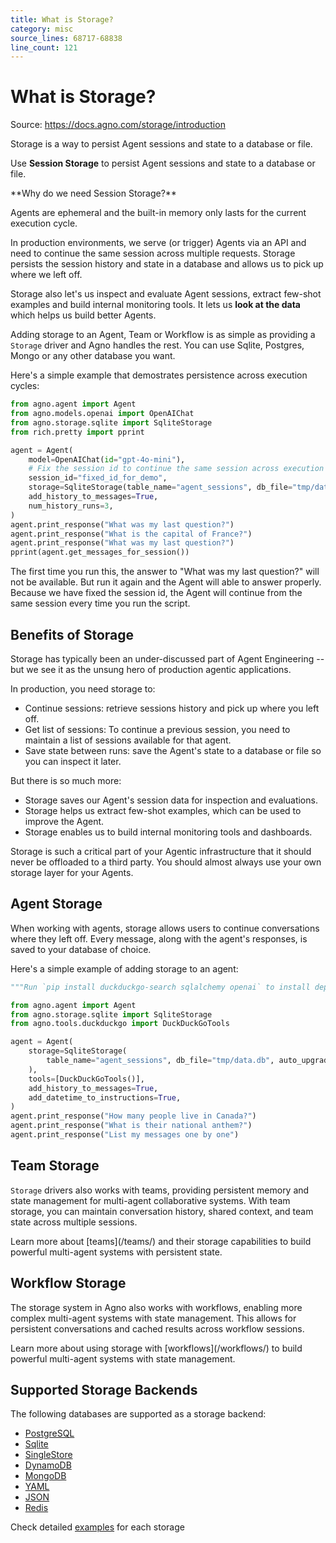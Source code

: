 ```yaml
---
title: What is Storage?
category: misc
source_lines: 68717-68838
line_count: 121
---
```


# What is Storage?
Source: https://docs.agno.com/storage/introduction

Storage is a way to persist Agent sessions and state to a database or file.

Use **Session Storage** to persist Agent sessions and state to a database or file.

<Tip>
  **Why do we need Session Storage?**

  Agents are ephemeral and the built-in memory only lasts for the current execution cycle.

  In production environments, we serve (or trigger) Agents via an API and need to continue the same session across multiple requests. Storage persists the session history and state in a database and allows us to pick up where we left off.

  Storage also let's us inspect and evaluate Agent sessions, extract few-shot examples and build internal monitoring tools. It lets us **look at the data** which helps us build better Agents.
</Tip>

Adding storage to an Agent, Team or Workflow is as simple as providing a `Storage` driver and Agno handles the rest. You can use Sqlite, Postgres, Mongo or any other database you want.

Here's a simple example that demostrates persistence across execution cycles:

```python storage.py
from agno.agent import Agent
from agno.models.openai import OpenAIChat
from agno.storage.sqlite import SqliteStorage
from rich.pretty import pprint

agent = Agent(
    model=OpenAIChat(id="gpt-4o-mini"),
    # Fix the session id to continue the same session across execution cycles
    session_id="fixed_id_for_demo",
    storage=SqliteStorage(table_name="agent_sessions", db_file="tmp/data.db"),
    add_history_to_messages=True,
    num_history_runs=3,
)
agent.print_response("What was my last question?")
agent.print_response("What is the capital of France?")
agent.print_response("What was my last question?")
pprint(agent.get_messages_for_session())
```

The first time you run this, the answer to "What was my last question?" will not be available. But run it again and the Agent will able to answer properly. Because we have fixed the session id, the Agent will continue from the same session every time you run the script.

## Benefits of Storage

Storage has typically been an under-discussed part of Agent Engineering -- but we see it as the unsung hero of production agentic applications.

In production, you need storage to:

* Continue sessions: retrieve sessions history and pick up where you left off.
* Get list of sessions: To continue a previous session, you need to maintain a list of sessions available for that agent.
* Save state between runs: save the Agent's state to a database or file so you can inspect it later.

But there is so much more:

* Storage saves our Agent's session data for inspection and evaluations.
* Storage helps us extract few-shot examples, which can be used to improve the Agent.
* Storage enables us to build internal monitoring tools and dashboards.

<Warning>
  Storage is such a critical part of your Agentic infrastructure that it should never be offloaded to a third party. You should almost always use your own storage layer for your Agents.
</Warning>

## Agent Storage

When working with agents, storage allows users to continue conversations where they left off. Every message, along with the agent's responses, is saved to your database of choice.

Here's a simple example of adding storage to an agent:

```python storage.py
"""Run `pip install duckduckgo-search sqlalchemy openai` to install dependencies."""

from agno.agent import Agent
from agno.storage.sqlite import SqliteStorage
from agno.tools.duckduckgo import DuckDuckGoTools

agent = Agent(
    storage=SqliteStorage(
        table_name="agent_sessions", db_file="tmp/data.db", auto_upgrade_schema=True
    ),
    tools=[DuckDuckGoTools()],
    add_history_to_messages=True,
    add_datetime_to_instructions=True,
)
agent.print_response("How many people live in Canada?")
agent.print_response("What is their national anthem?")
agent.print_response("List my messages one by one")
```

## Team Storage

`Storage` drivers also works with teams, providing persistent memory and state management for multi-agent collaborative systems. With team storage, you can maintain conversation history, shared context, and team state across multiple sessions.

<Note>
  Learn more about [teams](/teams/) and their storage capabilities to build powerful multi-agent systems with persistent state.
</Note>

## Workflow Storage

The storage system in Agno also works with workflows, enabling more complex multi-agent systems with state management. This allows for persistent conversations and cached results across workflow sessions.

<Note>
  Learn more about using storage with [workflows](/workflows/) to build powerful multi-agent systems with state management.
</Note>

## Supported Storage Backends

The following databases are supported as a storage backend:

* [PostgreSQL](/storage/postgres)
* [Sqlite](/storage/sqlite)
* [SingleStore](/storage/singlestore)
* [DynamoDB](/storage/dynamodb)
* [MongoDB](/storage/mongodb)
* [YAML](/storage/yaml)
* [JSON](/storage/json)
* [Redis](/storage/redis)

Check detailed [examples](/examples/concepts/storage) for each storage



